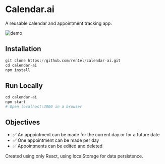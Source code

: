 # Calendar.ai

A reusable calendar and appointment tracking app.

<img alt="demo" src="https://i.postimg.cc/YSs4smWs/demo.png" />

## Installation

```python
git clone https://github.com/ren1el/calendar-ai.git
cd calendar-ai
npm install
```

## Run Locally

```python
cd calendar-ai
npm start
# Open localhost:3000 in a browser
```

## Objectives

- ✅ An appointment can be made for the current day or for a future date
- ✅ One appointment can be made per day
- ✅ Appointments can be edited and deleted

Created using only React, using localStorage for data persistence.
